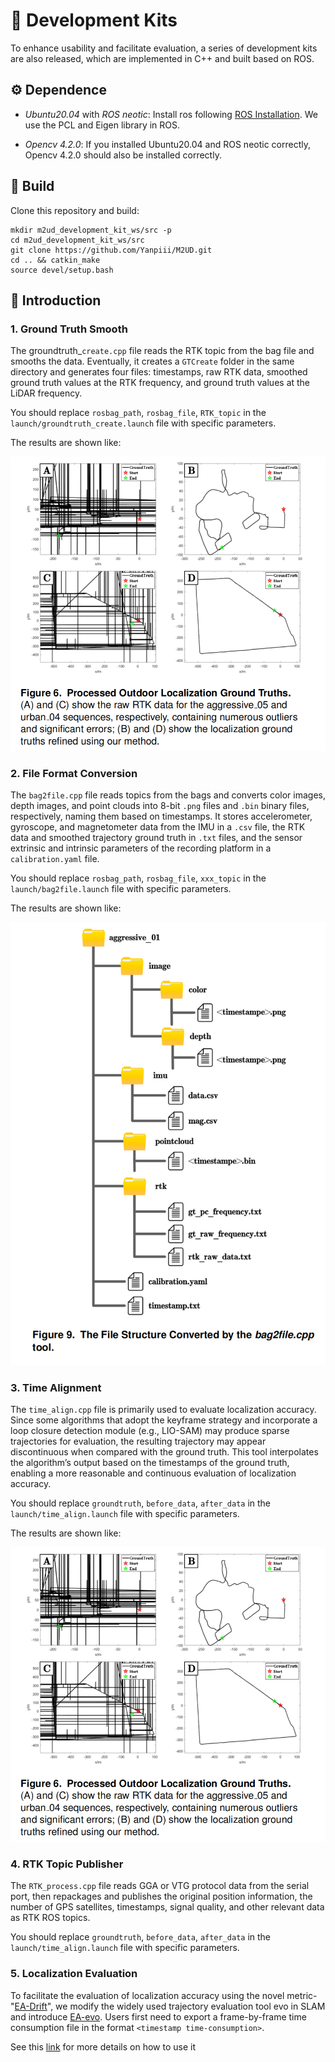 # :hammer: Development Kits

To enhance usability and facilitate evaluation, a series of development kits are also released, which are implemented in C++ and built based on ROS.

## :gear: Dependence

- *Ubuntu20.04* with *ROS neotic*: Install ros following [ROS Installation](http://wiki.ros.org/noetic/Installation/Ubuntu). We use the PCL and Eigen library in ROS.

- *Opencv 4.2.0*: If you installed Ubuntu20.04 and ROS neotic correctly, Opencv 4.2.0 should also be installed correctly.

## :pencil: Build

Clone this repository and build:
```
mkdir m2ud_development_kit_ws/src -p
cd m2ud_development_kit_ws/src
git clone https://github.com/Yanpiii/M2UD.git
cd .. && catkin_make
source devel/setup.bash
```

## :sparkler: Introduction

### 1. Ground Truth Smooth

The groundtruth_`create.cpp` file reads the RTK topic from the bag file and smooths the data. Eventually, it creates a `GTCreate` folder in the same directory and generates four files: timestamps, raw RTK data, smoothed ground truth values at the RTK frequency, and ground truth values at the LiDAR frequency.

You should replace `rosbag_path`, `rosbag_file`, `RTK_topic` in the `launch/groundtruth_create.launch` file with specific parameters.

The results are shown like:

<div align=center>
<img src="../assets/image/figure6.png" alt="figure6"/>
</div>

### 2. File Format Conversion

The `bag2file.cpp` file reads topics from the bags and converts color images, depth images, and point clouds into 8-bit `.png` files and `.bin` binary files, respectively, naming them based on timestamps. It stores accelerometer, gyroscope, and magnetometer data from the IMU in a `.csv` file, the RTK data and smoothed trajectory ground truth in `.txt` files, and the sensor extrinsic and intrinsic parameters of the recording platform in a `calibration.yaml` file.

You should replace `rosbag_path`, `rosbag_file`, `xxx_topic` in the `launch/bag2file.launch` file with specific parameters.

The results are shown like:

<div align=center>
<img src="../assets/image/figure9.png" alt="figure9"/>
</div>

### 3. Time Alignment

The `time_align.cpp` file is primarily used to evaluate localization accuracy. Since some algorithms that adopt the keyframe strategy and incorporate a loop closure detection module (e.g., LIO-SAM) may produce sparse trajectories for evaluation, the resulting trajectory may appear discontinuous when compared with the ground truth. This tool interpolates the algorithm’s output based on the timestamps of the ground truth, enabling a more reasonable and continuous evaluation of localization accuracy.

You should replace `groundtruth`, `before_data`, `after_data` in the `launch/time_align.launch` file with specific parameters.

The results are shown like:

<div align=center>
<img src="../assets/image/figure6.png" alt="figure6"/>
</div>

### 4. RTK Topic Publisher

The `RTK_process.cpp` file reads GGA or VTG protocol data from the serial port, then repackages and publishes the original position information, the number of GPS satellites, timestamps, signal quality, and other relevant data as RTK ROS topics.

You should replace `groundtruth`, `before_data`, `after_data` in the `launch/time_align.launch` file with specific parameters.

### 5. Localization Evaluation

To facilitate the evaluation of localization accuracy using the novel metric-"[EA-Drift](https://yaepiii.github.io/M2UD//ea-drift/)", we modify the widely used trajectory evaluation tool evo in SLAM and introduce [EA-evo](https://github.com/Yaepiii/M2UD/tree/main/m2ud_development_kit/EA-evo). Users first need to export a frame-by-frame time consumption file in the format `<timestamp time-consumption>`. 

See this [link](https://github.com/Yaepiii/M2UD/tree/main/m2ud_development_kit/EA-evo) for more details on how to use it




